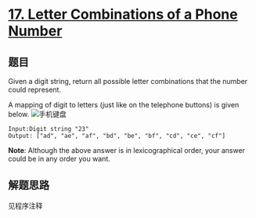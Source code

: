 # [17. Letter Combinations of a Phone Number](https://leetcode-cn.com/problems/letter-combinations-of-a-phone-number/)

## 题目
Given a digit string, return all possible letter combinations that the number could represent.

A mapping of digit to letters (just like on the telephone buttons) is given below.
![手机键盘](phone.png)
```
Input:Digit string "23"
Output: ["ad", "ae", "af", "bd", "be", "bf", "cd", "ce", "cf"]
```
**Note**:
Although the above answer is in lexicographical order, your answer could be in any order you want.

## 解题思路
见程序注释
